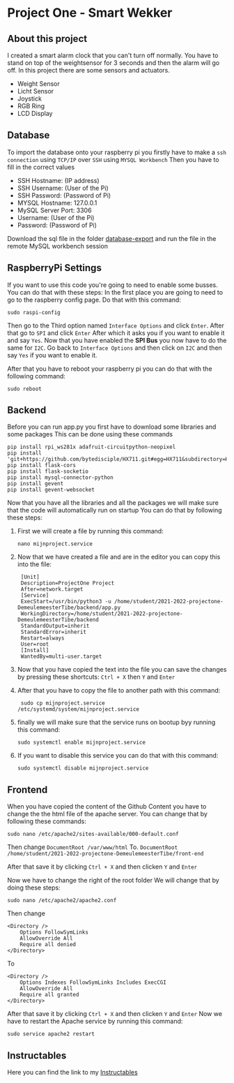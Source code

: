 # Project One - Smart Wekker

## About this project

I created a smart alarm clock that you can't turn off normally. You have to stand on top of the weightsensor for 3 seconds and then the alarm will go off.
In this project there are some sensors and actuators.

- Weight Sensor
- Licht Sensor
- Joystick
- RGB Ring
- LCD Display

## Database

To import the database onto your raspberry pi you firstly have to make a `ssh connection` using `TCP/IP` over `SSH` using `MYSQL Workbench`
Then you have to fill in the correct values

- SSH Hostname: (IP address)
- SSH Username: (User of the Pi)
- SSH Password: (Password of Pi)
- MYSQL Hostname: 127.0.0.1
- MySQL Server Port: 3306
- Username: (User of the Pi)
- Password: (Password of Pi)

Download the sql file in the folder [database-export](https://github.com/howest-mct/2021-2022-projectone-DemeulemeesterTibe/tree/master/database-export) and run the file in the remote MySQL workbench session

## RaspberryPi Settings

If you want to use this code you're going to need to enable some busses. You can do that with these steps:
In the first place you are going to need to go to the raspberry config page. Do that with this command:

```
sudo raspi-config
```

Then go to the Third option named `Interface Options` and click `Enter`.
After that go to `SPI` and click `Enter` After which it asks you if you want to enable it and say `Yes`.
Now that you have enabled the **SPI Bus** you now have to do the same for `I2C`.
Go back to `Interface Options` and then click on `I2C` and then say `Yes` if you want to enable it.

After that you have to reboot your raspberry pi you can do that with the following command:

```
sudo reboot
```

## Backend

Before you can run app.py you first have to download some libraries and some packages
This can be done using these commands

```
pip install rpi_ws281x adafruit-circuitpython-neopixel
pip install 'git+https://github.com/bytedisciple/HX711.git#egg=HX711&subdirectory=HX711_Python3'
pip install flask-cors
pip install flask-socketio
pip install mysql-connector-python
pip install gevent
pip install gevent-websocket
```

Now that you have all the libraries and all the packages we will make sure that the code will automatically run on startup
You can do that by following these steps:

1. First we will create a file by running this command:

   ```
   nano mijnproject.service
   ```

2. Now that we have created a file and are in the editor you can copy this into the file:
   ```
    [Unit]
    Description=ProjectOne Project
    After=network.target
    [Service]
    ExecStart=/usr/bin/python3 -u /home/student/2021-2022-projectone-DemeulemeesterTibe/backend/app.py
    WorkingDirectory=/home/student/2021-2022-projectone-DemeulemeesterTibe/backend
    StandardOutput=inherit
    StandardError=inherit
    Restart=always
    User=root
    [Install]
    WantedBy=multi-user.target
   ```
3. Now that you have copied the text into the file you can save the changes by pressing these shortcuts:
   `Ctrl + X` then `Y` and `Enter`
4. After that you have to copy the file to another path with this command:
   ```
    sudo cp mijnproject.service /etc/systemd/system/mijnproject.service
   ```
5. finally we will make sure that the service runs on bootup byy running this command:
   ```
   sudo systemctl enable mijnproject.service
   ```
6. If you want to disable this service you can do that with this command:
   ```
   sudo systemctl disable mijnproject.service
   ```

## Frontend

When you have copied the content of the Github Content you have to change the the html file of the apache server.
You can change that by following these commands:

```
sudo nano /etc/apache2/sites-available/000-default.conf
```

Then change `DocumentRoot /var/www/html`
To.
`DocumentRoot /home/student/2021-2022-projectone-DemeulemeesterTibe/front-end`

After that save it by clicking `Ctrl + X` and then clicken `Y` and `Enter`

Now we have to change the right of the root folder
We will change that by doing these steps:

```
sudo nano /etc/apache2/apache2.conf
```

Then change

```
<Directory />
    Options FollowSymLinks
    AllowOverride All
    Require all denied
</Directory>

```

To

```
<Directory />
    Options Indexes FollowSymLinks Includes ExecCGI
    AllowOverride All
    Require all granted
</Directory>

```

After that save it by clicking `Ctrl + X` and then clicken `Y` and `Enter`
Now we have to restart the Apache service by running this command:

```
sudo service apache2 restart
```

## Instructables

Here you can find the link to my [Instructables](https://www.instructables.com/Smart-WakeUp/)

